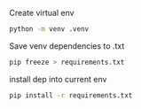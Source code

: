 
Create virtual env
```bash
python -m venv .venv

```

Save venv dependencies to .txt
```bash
pip freeze > requirements.txt
```

install dep into current env
```bash
pip install -r requirements.txt
```

